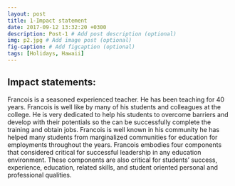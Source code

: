 ```yaml
---
layout: post
title: 1-Impact statement
date: 2017-09-12 13:32:20 +0300
description: Post-1 # Add post description (optional)
img: p2.jpg # Add image post (optional)
fig-caption: # Add figcaption (optional)
tags: [Holidays, Hawaii]
---
```

## Impact statements: 
Francois is a seasoned experienced teacher. He has been teaching for 40 years. Francois is well like by many of his students and colleagues at the college. He is very dedicated to help his students to overcome barriers and develop with their potentials so the can be successfully complete the training and obtain jobs. Francois is well known in his community he has helped many students from marginalized communities for education for employments throughout the years.
Francois embodies four components that considered critical for successful leadership in any education environment. These components are also critical for students’ success, experience, education, related skills, and student oriented personal and professional qualities. 
